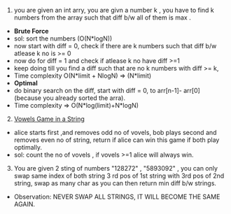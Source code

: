 1. you are given an int arry, you are givn a number k , you have to find k numbers from the array such that diff b/w all of them is max .

- **Brute Force**
- sol: sort the numbers (O(N\*logN))
- now start with diff = 0, check if there are k numbers such that diff b/w atlease k no is >= 0
- now do for diff = 1 and check if atlease k no have diff >=1
- keep doing till you find a diff such that are no k numbers with diff >= k,
- Time complexity O(N\*limit + NlogN) => (N\*limit)
- **Optimal**
- do binary search on the diff, start with diff = 0, to arr[n-1]- arr[0](because you already sorted the arra).
- Time complexity => O(N\*log(limit)+N\*logN)

2. [Vowels Game in a String](https://leetcode.com/problems/vowels-game-in-a-string/description/)

- alice starts first ,and removes odd no of vovels, bob plays second and removes even no of string, return if alice can win this game if both play optimally.
- sol: count the no of vovels , if vovels >=1 alice will always win.

3. You are given 2 sting of numbers "128272" , "5893092" , you can only swap same index of both string 3 rd pos of 1st string with 3rd pos of 2nd string, swap as many char as you can then return min diff b/w strings.

- Observation: NEVER SWAP ALL STRINGS, IT WILL BECOME THE SAME AGAIN.
